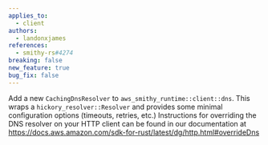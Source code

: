 ```yaml
---
applies_to:
  - client
authors:
  - landonxjames
references:
  - smithy-rs#4274
breaking: false
new_feature: true
bug_fix: false
---
```

Add a new `CachingDnsResolver` to `aws_smithy_runtime::client::dns`. This wraps a `hickory_resolver::Resolver` and provides some minimal configuration options (timeouts, retries, etc.) Instructions for overriding the DNS resolver on your HTTP client can be found in our documentation at https://docs.aws.amazon.com/sdk-for-rust/latest/dg/http.html#overrideDns
